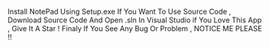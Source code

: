 Install NotePad Using Setup.exe
If You Want To Use Source Code , Download Source Code And Open .sln In Visual Studio
if You Love This App , Give It A Star !
Finaly If You See Any Bug Or Problem , NOTICE ME PLEASE !!
